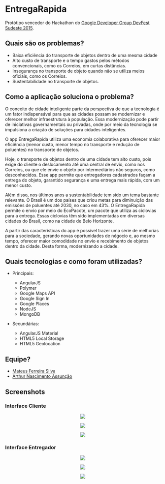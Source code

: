 # EntregaRapida

Protótipo vencedor do Hackathon do [Google Developer Group DevFest Sudeste 2015](http://sudeste.devfest.com.br/).

## Quais são os problemas?
- Baixa eficiência do transporte de objetos dentro de uma mesma cidade
- Alto custo de transporte e o tempo gastos pelos métodos convencionais, como os Correios, em curtas distâncias.
- Insegurança no transporte de objeto quando não se utiliza meios oficiais, como os Correios.
- Sustentabilidade no transporte de objetos.

## Como a aplicação soluciona o problema?
O conceito de cidade inteligente parte da perspectiva de que a tecnologia é um fator indispensável para que as cidades possam se modernizar e oferecer melhor infraestrutura à população. Essa modernização pode partir de iniciativas governamentais ou privadas, onde por meio da tecnologia se impulsiona a criação de soluções para cidades inteligentes.

O app EntregaRapida utiliza uma economia colaborativa para oferecer maior eficiência (menor custo, menor tempo no transporte e redução de poluentes) no transporte de objetos. 

Hoje, o transporte de objetos dentro de uma cidade tem alto custo, pois exige do cliente o deslocamento até uma central de envio, como nos Correios, ou que ele envie o objeto por intermediários não seguros, como desconhecidos. Esse app permite que entregadores cadastrados façam a entrega do objeto, garantido segurança e uma entrega mais rápida, com um menor custo.

Além disso, nos últimos anos a sustentabilidade tem sido um tema bastante relevante. O Brasil é um dos países que criou metas para diminuição das emissões de poluentes até 2030, no caso em 43%. O EntregaRapida permite o envio por meio do EcoPacote, um pacote que utiliza as ciclovias para a entrega. Essas ciclovias têm sido implementadas em diversas cidades do Brasil, como na cidade de Belo Horizonte.

A partir das características do app é possível trazer uma série de melhorias para a sociedade, gerando novas oportunidades de négocio e, ao mesmo tempo, oferecer maior comodidade no envio e recebimento de objetos dentro da cidade. Desta forma, modernizando a cidade.

## Quais tecnologias e como foram utilizadas?
* Principais:
  * AngularJS
  * Polymer
  * Google Maps API
  * Google Sign In
  * Google Places
  * NodeJS
  * MongoDB

* Secundárias:
  * AngularJS Material
  * HTML5 Local Storage
  * HTML5 Geolocation

## Equipe?
- [Mateus Ferreira Silva](http://mateusferreira.com.br)
- [Arthur Nascimento Assunção](http://arthurassuncao.com)

## Screenshots
### Interface Cliente
<p align="center"><img src="https://raw.githubusercontent.com/Mtsferreirasilva/EntregaRapida/master/readme-imgs/login.png"></p>

<p align="center"><img src="https://raw.githubusercontent.com/Mtsferreirasilva/EntregaRapida/master/readme-imgs/entregas.png"></p>

<p align="center"><img src="https://raw.githubusercontent.com/Mtsferreirasilva/EntregaRapida/master/readme-imgs/nova-entrega.png"></p>


### Interface Entregador
<p align="center"><img src="https://raw.githubusercontent.com/Mtsferreirasilva/EntregaRapida/master/readme-imgs/entregador.png"></p>

<p align="center"><img src="https://raw.githubusercontent.com/Mtsferreirasilva/EntregaRapida/master/readme-imgs/entregador-coleta.png"></p>

<p align="center"><img src="https://raw.githubusercontent.com/Mtsferreirasilva/EntregaRapida/master/readme-imgs/entregador-entrega.png"></p>
